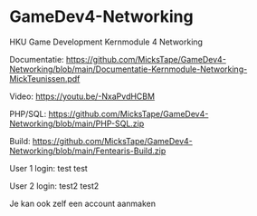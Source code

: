# GameDev4-Networking
HKU Game Development Kernmodule 4 Networking

Documentatie: https://github.com/MicksTape/GameDev4-Networking/blob/main/Documentatie-Kernmodule-Networking-MickTeunissen.pdf

Video: https://youtu.be/-NxaPvdHCBM

PHP/SQL: https://github.com/MicksTape/GameDev4-Networking/blob/main/PHP-SQL.zip

Build: https://github.com/MicksTape/GameDev4-Networking/blob/main/Fentearis-Build.zip

User 1 login:
test
test

User 2 login:
test2
test2

Je kan ook zelf een account aanmaken
